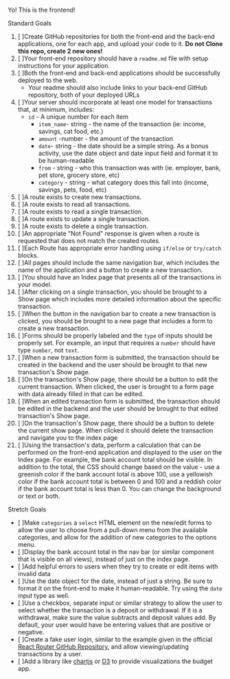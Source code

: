 Yo! This is the frontend!

Standard Goals

1. [ ]Create GitHub repositories for both the front-end and the back-end applications, one for each app, and upload your code to it. **Do not Clone this repo, create 2 new ones!**
1. [ ]Your front-end repository should have a `readme.md` file with setup instructions for your application.
1. [ ]Both the front-end and back-end applications should be successfully deployed to the web.
   - Your readme should also include links to your back-end GitHub repository, both of your deployed URLs
4. [ ]Your server should incorporate at least one model for transactions that, at minimum, includes:
   - `id` - A unique number for each item
     - `item_name`- string - the name of the transaction (ie: income, savings, cat food, etc.)
     - `amount` -number - the amount of the transaction
     - `date`- string - the date should be a simple string. As a bonus activity, use the date object and date input field and format it to be human-readable
     - `from` - string - who this transaction was with (ie. employer, bank, pet store, grocery store, etc)
     - `category` - string - what category does this fall into (income, savings, pets, food, etc)
1. [ ]A route exists to create new transactions.
1. [ ]A route exists to read all transactions.
1. [ ]A route exists to read a single transaction.
1. [ ]A route exists to update a single transaction.
1. [ ]A route exists to delete a single transaction.
1. [ ]An appropriate "Not Found" response is given when a route is requested that does not match the created routes.
1. [ ]Each Route has appropriate error handling using `if/else` or `try/catch` blocks.
11. [ ]All pages should include the same navigation bar, which includes the name of the application and a button to create a new transaction.
1. [ ]You should have an Index page that presents all of the transactions in your model.
1. [ ]After clicking on a single transaction, you should be brought to a Show page which includes more detailed information about the specific transaction.
1. [ ]When the button in the navigation bar to create a new transaction is clicked, you should be brought to a new page that includes a form to create a new transaction.
1. [ ]Forms should be properly labeled and the `type` of inputs should be properly set. For example, an input that requires a `number` should have type `number`, not `text`.
1. [ ]When a new transaction form is submitted, the transaction should be created in the backend and the user should be brought to that new transaction's Show page.
1. [ ]On the transaction's Show page, there should be a button to edit the current transaction. When clicked, the user is brought to a form page with data already filled in that can be edited.
1. [ ]When an edited transaction form is submitted, the transaction should be edited in the backend and the user should be brought to that edited transaction's Show page.
1. [ ]On the transaction's Show page, there should be a button to delete the current show page. When clicked it should delete the transaction and navigate you to the index page
1. [ ]Using the transaction's data, perform a calculation that can be performed on the front-end application and displayed to the user on the Index page. For example, the bank account total should be visible. In addition to the total, the CSS should change based on the value - use a greenish color if the bank account total is above 100, use a yellowish color if the bank account total is between 0 and 100 and a reddish color if the bank account total is less than 0. You can change the background or text or both.

Stretch Goals

- [ ]Make `categories` a `select` HTML element on the new/edit forms to allow the user to choose from a pull-down menu from the available categories, and allow for the addition of new categories to the options menu.
- [ ]Display the bank account total in the nav bar (or similar component that is visible on all views), instead of just on the index page.
- [ ]Add helpful errors to users when they try to create or edit items with invalid data
- [ ]Use the date object for the date, instead of just a string. Be sure to format it on the front-end to make it human-readable. Try using the `date` input type as well.
- [ ]Use a checkbox, separate input or similar strategy to allow the user to select whether the transaction is a deposit or withdrawal. If it is a withdrawal, make sure the value subtracts and deposit values add. By default, your user would have be entering values that are positive or negative.
- [ ]Create a fake user login, similar to the example given in the official[ React Router GitHub Repository](https://github.com/remix-run/react-router/tree/dev/examples/auth), and allow viewing/updating transactions by a user.
- [ ]Add a library like [chartjs](https://www.chartjs.org) or [D3](https://www.chartjs.org) to provide visualizations the budget app.